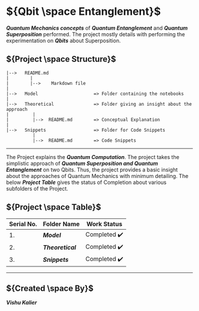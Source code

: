 # ${Qbit \space Entanglement}$
***Quantum Mechanics concepts*** of ***Quantum Entanglement*** and ***Quantum Superposition*** performed. The project mostly details with performing the experimentation on ***Qbits*** about Superposition.

## ${Project \space Structure}$
    
    |-->   README.md
    |        |
    |        |-->    Markdown file
    |
    |-->   Model                     => Folder containing the notebooks
    |
    |-->   Theoretical               => Folder giving an insight about the approach
    |         |
    |         |-->  README.md        => Conceptual Explanation
    |
    |-->   Snippets                  => Folder for Code Snippets
              |
              |-->  README.md        => Code Snippets
    
------

The Project explains the <b><i>Quantum Computation</i></b>. The project takes the simplistic approach of ***Quantum Superposition and Quantum Entanglement*** on two Qbits. Thus, the project provides a basic insight about the approaches of Quantum Mechanics with minimum detailing. The below ***Project Table*** gives the status of Completion about various subfolders of the Project.

## ${Project \space Table}$

| Serial No. | Folder Name | Work Status |
|-|-|-|
| 1. | <b><i>Model | Completed :heavy_check_mark: |
| 2. | <b><i>Theoretical | Completed :heavy_check_mark: |
| 3. | <b><i>Snippets | Completed :heavy_check_mark: |

------

## ${Created \space By}$
<b><i>Vishu Kalier
